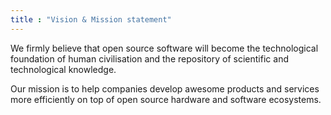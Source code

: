 ```yaml
---
title : "Vision & Mission statement"
---
```


We firmly believe that open source software will become the technological foundation of human civilisation and the repository of scientific and technological knowledge.

Our mission is to help companies develop awesome products and services more efficiently on top of open source hardware and software ecosystems.

